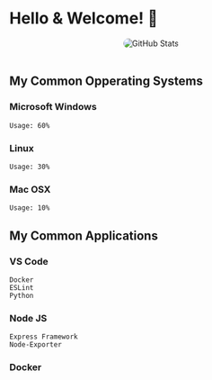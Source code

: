 # Hello & Welcome! 👋

<div class="git-stats" align="center">
  <img src="https://github-readme-stats.vercel.app/api?username=Mr3ENTLEY&show_icons=true&theme=tokyonight&bg_color=16325B&title_color=FFDC7F&text_color=78B7D0&icon_color=FFDC7F&hide_border=true&count_private=true&include_all_commits=false&line_height=30" alt="GitHub Stats" style="border-radius: 45px;">
</div>

<br>

## My Common Opperating Systems

### Microsoft Windows
    Usage: 60%

### Linux
    Usage: 30%

### Mac OSX
    Usage: 10%
    
## My Common Applications

  ### VS Code
    Docker
    ESLint
    Python

  ### Node JS
    Express Framework
    Node-Exporter

  ### Docker

